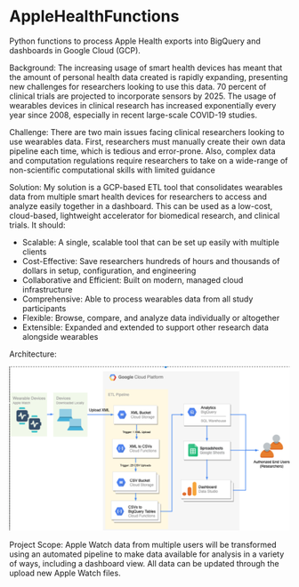 # AppleHealthFunctions
Python functions to process Apple Health exports into BigQuery and dashboards in Google Cloud (GCP).

Background: The increasing usage of smart health devices has meant that the amount of personal health data created is rapidly expanding, presenting new challenges for researchers looking to use this data. 70 percent of clinical trials are projected to incorporate sensors by 2025. The usage of wearables devices in clinical research has increased exponentially every year since 2008, especially in recent large-scale COVID-19 studies.

Challenge: There are two main issues facing clinical researchers looking to use wearables data. First, researchers must manually create their own data pipeline each time, which is tedious and error-prone. Also, complex data and computation regulations require researchers to take on a wide-range of non-scientific computational skills with limited guidance

Solution: My solution is a GCP-based ETL tool that consolidates wearables data from multiple smart health devices for researchers to access and analyze easily together in a dashboard. This can be used as a low-cost, cloud-based, lightweight accelerator for biomedical research, and clinical trials. It should:
- Scalable: A single, scalable tool that can be set up easily with multiple clients
- Cost-Effective: Save researchers hundreds of hours and thousands of dollars in setup, configuration, and engineering
- Collaborative and Efficient: Built on modern, managed cloud infrastructure
- Comprehensive: Able to process wearables data from all study participants
- Flexible: Browse, compare, and analyze data individually or altogether
- Extensible: Expanded and extended to support other research data alongside wearables

Architecture: 

![Architecture Diagram](https://github.com/jessilo/AppleHealthFunctions/blob/main/Wearables%20Architecture%20Diagram.png)

Project Scope: Apple Watch data from multiple users will be transformed using an automated pipeline to make data available for analysis in a variety of ways, including a dashboard view. All data can be updated through the upload new Apple Watch files.

